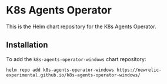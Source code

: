 # K8s Agents Operator
This is the Helm chart repository for the K8s Agents Operator.

## Installation

To add the `k8s-agents-operator-windows` chart repository:
```shell
helm repo add k8s-agents-operator-windows https://newrelic-experimental.github.io/k8s-agents-operator-windows/
```
